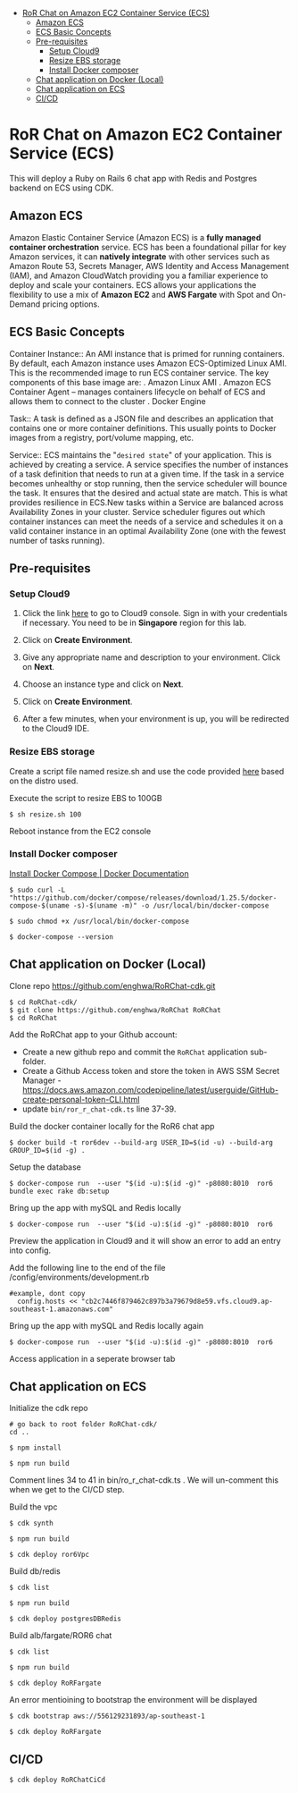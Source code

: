 - [RoR Chat on  Amazon EC2 Container Service (ECS)](#ror-chat-on--amazon-ec2-container-service--ecs-)
  * [Amazon ECS](#amazon-ecs)
  * [ECS Basic Concepts](#ecs-basic-concepts)
  * [Pre-requisites](#pre-requisites)
    + [Setup Cloud9](#setup-cloud9)
    + [Resize EBS storage](#resize-ebs-storage)
    + [Install Docker composer](#install-docker-composer)
  * [Chat application on Docker (Local)](#chat-application-on-docker--local-)
  * [Chat application on ECS](#chat-application-on-ecs)
  * [CI/CD](#ci-cd)  

# RoR Chat on  Amazon EC2 Container Service (ECS)

This will deploy a Ruby on Rails 6 chat app with Redis and Postgres backend on ECS using CDK.

## <a name="amazon-ecs"></a>Amazon ECS
Amazon Elastic Container Service (Amazon ECS) is a **fully managed container orchestration** service. ECS has been a foundational pillar for key Amazon services, it can **natively integrate** with other services such as Amazon Route 53, Secrets Manager, AWS Identity and Access Management (IAM), and Amazon CloudWatch providing you a familiar experience to deploy and scale your containers. ECS allows your applications the flexibility to use a mix of **Amazon EC2** and **AWS Fargate** with Spot and On-Demand pricing options. 

## <a name="ecs-basic-concepts"></a>ECS Basic Concepts

Container Instance:: An AMI instance that is primed for running containers. By default, each Amazon instance uses Amazon ECS-Optimized Linux AMI. This is the recommended image to run ECS container service. The key components of this base image are:
. Amazon Linux AMI
. Amazon ECS Container Agent – manages containers lifecycle on behalf of ECS and allows them to connect to the cluster
. Docker Engine

Task:: A task is defined as a JSON file and describes an application that contains one or more container definitions. This usually points to Docker images from a registry, port/volume mapping, etc.

Service:: ECS maintains the "`desired state`" of your application. This is achieved by creating a service. A service specifies the number of instances of a task definition that needs to run at a given time. If the task in a service becomes unhealthy or stop running, then the service scheduler will bounce the task. It ensures that the desired and actual state are match. This is what provides resilience in ECS.New tasks within a Service are balanced across Availability Zones in your cluster. Service scheduler figures out which container instances can meet the needs of a service and schedules it on a valid container instance in an optimal Availability Zone (one with the fewest number of tasks running).

## <a name="pre-requisites"></a>Pre-requisites

### <a name="setup-cloud9"></a>Setup Cloud9
1. Click the link [here](https://ap-southeast-1.console.aws.amazon.com/cloud9/home/product?region=ap-southeast-1) to go to Cloud9 console. Sign in with your credentials if necessary. You need to be in **Singapore** region for this lab.

2. Click on **Create Environment**.

3. Give any appropriate name and description to your environment. Click on **Next**.

4. Choose an instance type and click on **Next**.

5. Click on **Create Environment**.

6. After a few minutes, when your environment is up, you will be redirected to the Cloud9 IDE.

### <a name="resize-ebs-storage"></a>Resize EBS storage

Create a script file named resize.sh and use the code provided [here](https://docs.aws.amazon.com/cloud9/latest/user-guide/move-environment.html#move-environment-resize) based on the distro used.

Execute the script to resize EBS to 100GB
```
$ sh resize.sh 100
```
Reboot instance from the EC2 console

### <a name="install-docker-composer"></a>Install Docker composer
 [Install Docker Compose | Docker Documentation](https://docs.docker.com/compose/install/)
```
$ sudo curl -L "https://github.com/docker/compose/releases/download/1.25.5/docker-compose-$(uname -s)-$(uname -m)" -o /usr/local/bin/docker-compose

$ sudo chmod +x /usr/local/bin/docker-compose

$ docker-compose --version
```

## <a name="chat-application-on-docker--local-"></a>Chat application on Docker (Local)

Clone repo https://github.com/enghwa/RoRChat-cdk.git
```
$ cd RoRChat-cdk/
$ git clone https://github.com/enghwa/RoRChat RoRChat
$ cd RoRChat
```

Add the RoRChat app to your Github account:
* Create a new github repo and commit the `RoRChat` application sub-folder.
* Create a Github Access token and store the token in AWS SSM Secret Manager - https://docs.aws.amazon.com/codepipeline/latest/userguide/GitHub-create-personal-token-CLI.html
* update `bin/ror_r_chat-cdk.ts` line 37-39.

Build the docker container locally for the RoR6 chat app
```
$ docker build -t ror6dev --build-arg USER_ID=$(id -u) --build-arg GROUP_ID=$(id -g) .
```

Setup the database
```
$ docker-compose run  --user "$(id -u):$(id -g)" -p8080:8010  ror6 bundle exec rake db:setup 
```

Bring up the app with mySQL and Redis locally
```
$ docker-compose run  --user "$(id -u):$(id -g)" -p8080:8010  ror6
```

Preview the application in Cloud9 and it will show an error to add an entry into config.

Add the following line to the end of the file /config/environments/development.rb
```
#example, dont copy
  config.hosts << "cb2c7446f879462c897b3a79679d8e59.vfs.cloud9.ap-southeast-1.amazonaws.com"
```

Bring up the app with mySQL and Redis locally again
```
$ docker-compose run  --user "$(id -u):$(id -g)" -p8080:8010  ror6
```

Access application in a seperate browser tab

## <a name="chat-application-on-ecs"></a>Chat application on ECS

Initialize the cdk repo
```
# go back to root folder RoRChat-cdk/
cd ..

$ npm install

$ npm run build
```

Comment lines 34 to 41 in bin/ro_r_chat-cdk.ts . We will un-comment this when we get to the CI/CD step.

Build the vpc
```
$ cdk synth

$ npm run build

$ cdk deploy ror6Vpc
```

Build db/redis
```
$ cdk list

$ npm run build

$ cdk deploy postgresDBRedis
```

Build alb/fargate/ROR6 chat
```
$ cdk list

$ npm run build

$ cdk deploy RoRFargate
```

An error mentioining to bootstrap the environment will be displayed
```
$ cdk bootstrap aws://556129231893/ap-southeast-1

$ cdk deploy RoRFargate
```

## <a name="ci-cd"></a>CI/CD


```
$ cdk deploy RoRChatCiCd
```
